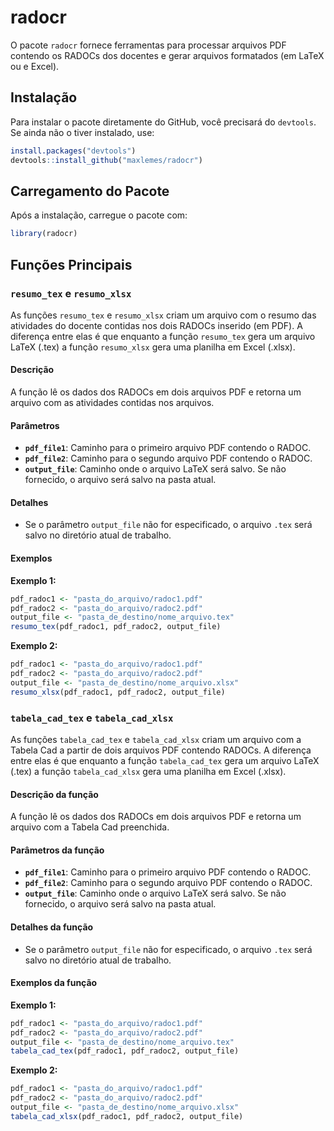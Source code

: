 # radocr

O pacote `radocr` fornece ferramentas para processar arquivos PDF contendo os
RADOCs dos docentes e gerar arquivos formatados (em LaTeX ou e Excel).

## Instalação

Para instalar o pacote diretamente do GitHub, você precisará do `devtools`. Se ainda não o tiver instalado, use:

```r
install.packages("devtools")
devtools::install_github("maxlemes/radocr")
```

## Carregamento do Pacote

Após a instalação, carregue o pacote com:

```r
library(radocr)
```

## Funções Principais

### `resumo_tex` e `resumo_xlsx`

As funções `resumo_tex` e `resumo_xlsx` criam um arquivo com o resumo das
atividades do docente contidas nos dois RADOCs inserido (em PDF). A diferença entre
elas é que enquanto a função `resumo_tex` gera um arquivo LaTeX (.tex) a função
`resumo_xlsx` gera uma planilha em Excel (.xlsx).

#### Descrição

A função lê os dados dos RADOCs em dois arquivos PDF e retorna um arquivo com as
atividades contidas nos arquivos.

#### Parâmetros

- **`pdf_file1`**: Caminho para o primeiro arquivo PDF contendo o RADOC.
- **`pdf_file2`**: Caminho para o segundo arquivo PDF contendo o RADOC.
- **`output_file`**: Caminho onde o arquivo LaTeX será salvo. Se não fornecido, o arquivo será salvo na pasta atual.

#### Detalhes

- Se o parâmetro `output_file` não for especificado, o arquivo `.tex` será salvo no diretório atual de trabalho.

#### Exemplos

**Exemplo 1:**

```r
pdf_radoc1 <- "pasta_do_arquivo/radoc1.pdf"
pdf_radoc2 <- "pasta_do_arquivo/radoc2.pdf"
output_file <- "pasta_de_destino/nome_arquivo.tex"
resumo_tex(pdf_radoc1, pdf_radoc2, output_file)
```

**Exemplo 2:**

```r
pdf_radoc1 <- "pasta_do_arquivo/radoc1.pdf"
pdf_radoc2 <- "pasta_do_arquivo/radoc2.pdf"
output_file <- "pasta_de_destino/nome_arquivo.xlsx"
resumo_xlsx(pdf_radoc1, pdf_radoc2, output_file)
```

### `tabela_cad_tex` e `tabela_cad_xlsx`

As funções `tabela_cad_tex` e `tabela_cad_xlsx` criam um arquivo com a Tabela
Cad a partir de dois arquivos PDF contendo RADOCs. A diferença entre elas é que
enquanto a função `tabela_cad_tex` gera um arquivo LaTeX (.tex) a função
`tabela_cad_xlsx` gera uma planilha em Excel (.xlsx).

#### Descrição da função

A função lê os dados dos RADOCs em dois arquivos PDF e retorna um arquivo com a Tabela Cad preenchida.

#### Parâmetros da função

- **`pdf_file1`**: Caminho para o primeiro arquivo PDF contendo o RADOC.
- **`pdf_file2`**: Caminho para o segundo arquivo PDF contendo o RADOC.
- **`output_file`**: Caminho onde o arquivo LaTeX será salvo. Se não fornecido, o arquivo será salvo na pasta atual.

#### Detalhes da função

- Se o parâmetro `output_file` não for especificado, o arquivo `.tex` será salvo no diretório atual de trabalho.

#### Exemplos da função

**Exemplo 1:**

```r
pdf_radoc1 <- "pasta_do_arquivo/radoc1.pdf"
pdf_radoc2 <- "pasta_do_arquivo/radoc2.pdf"
output_file <- "pasta_de_destino/nome_arquivo.tex"
tabela_cad_tex(pdf_radoc1, pdf_radoc2, output_file)
```

**Exemplo 2:**

```r
pdf_radoc1 <- "pasta_do_arquivo/radoc1.pdf"
pdf_radoc2 <- "pasta_do_arquivo/radoc2.pdf"
output_file <- "pasta_de_destino/nome_arquivo.xlsx"
tabela_cad_xlsx(pdf_radoc1, pdf_radoc2, output_file)
